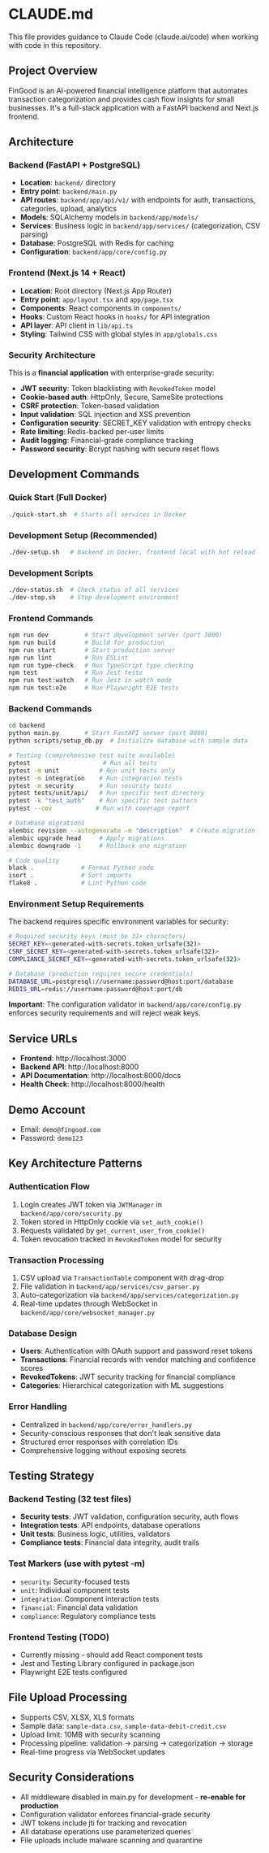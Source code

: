 # CLAUDE.md

This file provides guidance to Claude Code (claude.ai/code) when working with code in this repository.

## Project Overview

FinGood is an AI-powered financial intelligence platform that automates transaction categorization and provides cash flow insights for small businesses. It's a full-stack application with a FastAPI backend and Next.js frontend.

## Architecture

### Backend (FastAPI + PostgreSQL)
- **Location**: `backend/` directory
- **Entry point**: `backend/main.py`
- **API routes**: `backend/app/api/v1/` with endpoints for auth, transactions, categories, upload, analytics
- **Models**: SQLAlchemy models in `backend/app/models/`
- **Services**: Business logic in `backend/app/services/` (categorization, CSV parsing)
- **Database**: PostgreSQL with Redis for caching
- **Configuration**: `backend/app/core/config.py`

### Frontend (Next.js 14 + React)
- **Location**: Root directory (Next.js App Router)
- **Entry point**: `app/layout.tsx` and `app/page.tsx`
- **Components**: React components in `components/`
- **Hooks**: Custom React hooks in `hooks/` for API integration
- **API layer**: API client in `lib/api.ts`
- **Styling**: Tailwind CSS with global styles in `app/globals.css`

### Security Architecture
This is a **financial application** with enterprise-grade security:
- **JWT security**: Token blacklisting with `RevokedToken` model
- **Cookie-based auth**: HttpOnly, Secure, SameSite protections
- **CSRF protection**: Token-based validation
- **Input validation**: SQL injection and XSS prevention
- **Configuration security**: SECRET_KEY validation with entropy checks
- **Rate limiting**: Redis-backed per-user limits
- **Audit logging**: Financial-grade compliance tracking
- **Password security**: Bcrypt hashing with secure reset flows

## Development Commands

### Quick Start (Full Docker)
```bash
./quick-start.sh  # Starts all services in Docker
```

### Development Setup (Recommended)
```bash
./dev-setup.sh   # Backend in Docker, frontend local with hot reload
```

### Development Scripts
```bash
./dev-status.sh  # Check status of all services
./dev-stop.sh    # Stop development environment
```

### Frontend Commands
```bash
npm run dev          # Start development server (port 3000)
npm run build        # Build for production
npm run start        # Start production server
npm run lint         # Run ESLint
npm run type-check   # Run TypeScript type checking
npm test             # Run Jest tests
npm run test:watch   # Run Jest in watch mode
npm run test:e2e     # Run Playwright E2E tests
```

### Backend Commands
```bash
cd backend
python main.py       # Start FastAPI server (port 8000)
python scripts/setup_db.py  # Initialize database with sample data

# Testing (comprehensive test suite available)
pytest                    # Run all tests
pytest -m unit           # Run unit tests only
pytest -m integration    # Run integration tests
pytest -m security       # Run security tests
pytest tests/unit/api/   # Run specific test directory
pytest -k "test_auth"    # Run specific test pattern
pytest --cov            # Run with coverage report

# Database migrations
alembic revision --autogenerate -m "description"  # Create migration
alembic upgrade head     # Apply migrations
alembic downgrade -1     # Rollback one migration

# Code quality
black .             # Format Python code
isort .             # Sort imports
flake8 .            # Lint Python code
```

### Environment Setup Requirements

The backend requires specific environment variables for security:

```bash
# Required security keys (must be 32+ characters)
SECRET_KEY=<generated-with-secrets.token_urlsafe(32)>
CSRF_SECRET_KEY=<generated-with-secrets.token_urlsafe(32)>
COMPLIANCE_SECRET_KEY=<generated-with-secrets.token_urlsafe(32)>

# Database (production requires secure credentials)
DATABASE_URL=postgresql://username:password@host:port/database
REDIS_URL=redis://username:password@host:port/db
```

**Important**: The configuration validator in `backend/app/core/config.py` enforces security requirements and will reject weak keys.

## Service URLs
- **Frontend**: http://localhost:3000
- **Backend API**: http://localhost:8000
- **API Documentation**: http://localhost:8000/docs
- **Health Check**: http://localhost:8000/health

## Demo Account
- Email: `demo@fingood.com`
- Password: `demo123`

## Key Architecture Patterns

### Authentication Flow
1. Login creates JWT token via `JWTManager` in `backend/app/core/security.py`
2. Token stored in HttpOnly cookie via `set_auth_cookie()`
3. Requests validated by `get_current_user_from_cookie()`
4. Token revocation tracked in `RevokedToken` model for security

### Transaction Processing
1. CSV upload via `TransactionTable` component with drag-drop
2. File validation in `backend/app/services/csv_parser.py`
3. Auto-categorization via `backend/app/services/categorization.py`
4. Real-time updates through WebSocket in `backend/app/core/websocket_manager.py`

### Database Design
- **Users**: Authentication with OAuth support and password reset tokens
- **Transactions**: Financial records with vendor matching and confidence scores
- **RevokedTokens**: JWT security tracking for financial compliance
- **Categories**: Hierarchical categorization with ML suggestions

### Error Handling
- Centralized in `backend/app/core/error_handlers.py`
- Security-conscious responses that don't leak sensitive data
- Structured error responses with correlation IDs
- Comprehensive logging without exposing secrets

## Testing Strategy

### Backend Testing (32 test files)
- **Security tests**: JWT validation, configuration security, auth flows
- **Integration tests**: API endpoints, database operations
- **Unit tests**: Business logic, utilities, validators
- **Compliance tests**: Financial data integrity, audit trails

### Test Markers (use with pytest -m)
- `security`: Security-focused tests
- `unit`: Individual component tests
- `integration`: Component interaction tests
- `financial`: Financial data validation
- `compliance`: Regulatory compliance tests

### Frontend Testing (TODO)
- Currently missing - should add React component tests
- Jest and Testing Library configured in package.json
- Playwright E2E tests configured

## File Upload Processing
- Supports CSV, XLSX, XLS formats
- Sample data: `sample-data.csv`, `sample-data-debit-credit.csv`
- Upload limit: 10MB with security scanning
- Processing pipeline: validation → parsing → categorization → storage
- Real-time progress via WebSocket updates

## Security Considerations
- All middleware disabled in main.py for development - **re-enable for production**
- Configuration validator enforces financial-grade security
- JWT tokens include jti for tracking and revocation
- All database operations use parameterized queries
- File uploads include malware scanning and quarantine